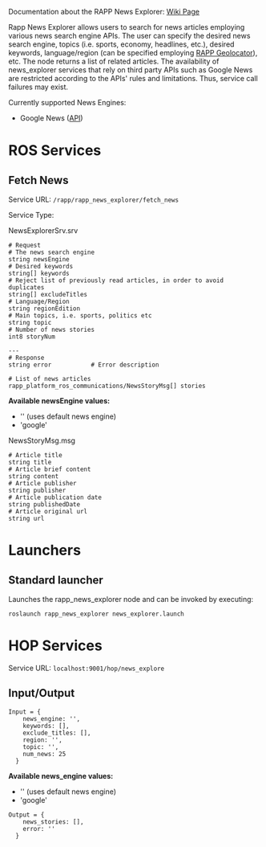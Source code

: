 Documentation about the RAPP News Explorer: [Wiki Page](https://github.com/rapp-project/rapp-platform/wiki/RAPP-News-Explorer)

Rapp News Explorer allows users to search for news articles employing various
news search engine APIs.
The user can specify the desired news search engine, topics (i.e. sports,
economy, headlines, etc.), desired keywords, language/region (can be specified
employing
[RAPP Geolocator](https://github.com/rapp-project/rapp-platform/wiki/RAPP-Geolocator)),
etc. The node returns a list of related articles.
The availability of news_explorer services that rely on third party APIs such
as Google News are restricted according to the APIs' rules and limitations.
Thus, service call failures may exist.

Currently supported News Engines:
* Google News ([API](https://developers.google.com/news-search/v1/devguide))

# ROS Services

## Fetch News

Service URL: `/rapp/rapp_news_explorer/fetch_news`

Service Type:

NewsExplorerSrv.srv
```
# Request
# The news search engine
string newsEngine
# Desired keywords
string[] keywords
# Reject list of previously read articles, in order to avoid duplicates
string[] excludeTitles
# Language/Region
string regionEdition
# Main topics, i.e. sports, politics etc
string topic
# Number of news stories
int8 storyNum

---
# Response
string error           # Error description

# List of news articles
rapp_platform_ros_communications/NewsStoryMsg[] stories
```
**Available newsEngine values:**
* '' (uses default news engine)
* 'google'

NewsStoryMsg.msg
```
# Article title
string title
# Article brief content
string content
# Article publisher
string publisher
# Article publication date
string publishedDate
# Article original url
string url
```

# Launchers

## Standard launcher
Launches the rapp_news_explorer node and can be invoked by executing:

`roslaunch rapp_news_explorer news_explorer.launch`

# HOP Services

Service URL: `localhost:9001/hop/news_explore`

## Input/Output

```
Input = {
    news_engine: '',
    keywords: [],
    exclude_titles: [],
    region: '',
    topic: '',
    num_news: 25
  }
```
**Available news_engine values:**
* '' (uses default news engine)
* 'google'

```
Output = {
    news_stories: [],
    error: ''
  }
```
